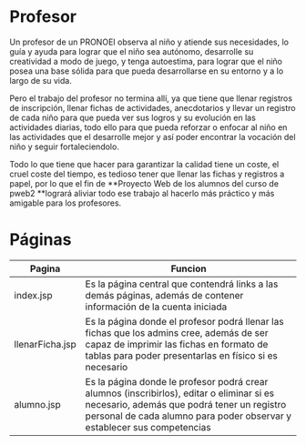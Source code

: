 # Profesor
Un profesor de un PRONOEI observa al niño y atiende sus necesidades, lo guía y ayuda para lograr que el niño sea autónomo, desarrolle su creatividad a modo de juego, y tenga autoestima, para lograr que el niño posea una base sólida para que pueda desarrollarse en su entorno y a lo largo de su vida.

Pero el trabajo del profesor no termina allí, ya que tiene que llenar registros de inscripción, llenar fichas de actividades, anecdotarios y llevar un registro de cada niño para que pueda ver sus logros y su evolución en las actividades diarias, todo ello para que pueda reforzar o enfocar al niño en las actividades que el desarrolle mejor y así poder encontrar la vocación del niño y seguir fortaleciendolo.

Todo lo que tiene que hacer para garantizar la calidad tiene un coste, el cruel coste del tiempo, es tedioso tener que llenar las fichas y registros a papel, por lo que el fin de **Proyecto Web de los alumnos del curso de pweb2 **logrará aliviar todo ese trabajo al hacerlo más práctico y más amigable para los profesores.

# Páginas 
  
  **Pagina** | **Funcion**
  -----------|------------
  index.jsp  | Es la página central que contendrá links a las demás páginas, además de contener información de la cuenta iniciada
  llenarFicha.jsp| Es la página donde el profesor podrá llenar las fichas que los admins cree, además de ser capaz de imprimir las fichas en formato de tablas para poder presentarlas en físico si es necesario
  alumno.jsp | Es la página donde le profesor podrá crear alumnos (inscribirlos), editar o eliminar si es necesario, además que podrá tener un registro personal de cada alumno para poder observar y establecer sus competencias 
